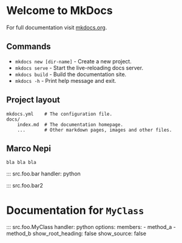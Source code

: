 # Welcome to MkDocs

For full documentation visit [mkdocs.org](https://www.mkdocs.org).

## Commands

* `mkdocs new [dir-name]` - Create a new project.
* `mkdocs serve` - Start the live-reloading docs server.
* `mkdocs build` - Build the documentation site.
* `mkdocs -h` - Print help message and exit.

## Project layout

    mkdocs.yml    # The configuration file.
    docs/
        index.md  # The documentation homepage.
        ...       # Other markdown pages, images and other files.

## Marco Nepi

    bla bla bla

::: src.foo.bar
    handler: python


::: src.foo.bar2

# Documentation for `MyClass`

::: src.foo.MyClass
    handler: python
    options:
      members:
        - method_a
        - method_b
      show_root_heading: false
      show_source: false